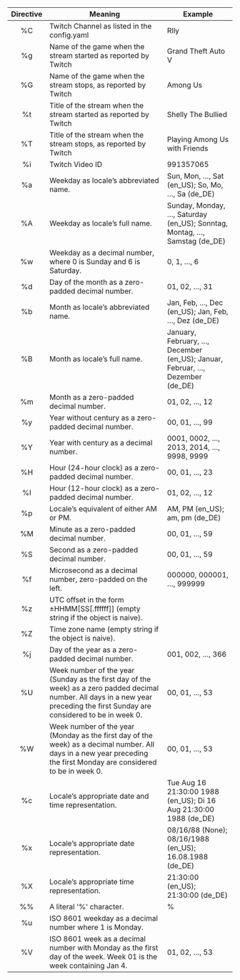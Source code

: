 |Directive|Meaning|Example|
|:---:|---------------------|-----------|
|%C|Twitch Channel as listed in the config.yaml|Rlly|
|%g|Name of the game when the stream started as reported by Twitch|Grand Theft Auto V|
|%G|Name of the game when the stream stops, as reported by Twitch|Among Us|
|%t|Title of the stream when the stream started as reported by Twitch|Shelly The Bullied|
|%T|Title of the stream when the stream stops, as reported by Twitch|Playing Among Us with Friends|
|%i|Twitch Video ID|991357065|
|%a|Weekday as locale’s abbreviated name.|Sun, Mon, …, Sat (en_US); So, Mo, …, Sa (de_DE)|
|%A|Weekday as locale’s full name.|Sunday, Monday, …, Saturday (en_US); Sonntag, Montag, …, Samstag (de_DE)|
|%w|Weekday as a decimal number, where 0 is Sunday and 6 is Saturday.|0, 1, …, 6|
|%d|Day of the month as a zero-padded decimal number.|01, 02, …, 31|
|%b|Month as locale’s abbreviated name.|Jan, Feb, …, Dec (en_US); Jan, Feb, …, Dez (de_DE)|
|%B|Month as locale’s full name.|January, February, …, December (en_US); Januar, Februar, …, Dezember (de_DE)|
|%m|Month as a zero-padded decimal number.|01, 02, …, 12|
|%y|Year without century as a zero-padded decimal number.|00, 01, …, 99|
|%Y|Year with century as a decimal number.|0001, 0002, …, 2013, 2014, …, 9998, 9999|
|%H|Hour (24-hour clock) as a zero-padded decimal number.|00, 01, …, 23|
|%I|Hour (12-hour clock) as a zero-padded decimal number.|01, 02, …, 12|
|%p|Locale’s equivalent of either AM or PM.|AM, PM (en_US); am, pm (de_DE)|
|%M|Minute as a zero-padded decimal number.|00, 01, …, 59|
|%S|Second as a zero-padded decimal number.|00, 01, …, 59|
|%f|Microsecond as a decimal number, zero-padded on the left.|000000, 000001, …, 999999|
|%z|UTC offset in the form ±HHMM[SS[.ffffff]] (empty string if the object is naive).|
|%Z|Time zone name (empty string if the object is naive).|
|%j|Day of the year as a zero-padded decimal number.|001, 002, …, 366|
|%U|Week number of the year (Sunday as the first day of the week) as a zero padded decimal number. All days in a new year preceding the first Sunday are considered to be in week 0.|00, 01, …, 53|
|%W|Week number of the year (Monday as the first day of the week) as a decimal number. All days in a new year preceding the first Monday are considered to be in week 0.|00, 01, …, 53|
|%c|Locale’s appropriate date and time representation.|Tue Aug 16 21:30:00 1988 (en_US); Di 16 Aug 21:30:00 1988 (de_DE)|
|%x|Locale’s appropriate date representation.|08/16/88 (None); 08/16/1988 (en_US); 16.08.1988 (de_DE)|
|%X|Locale’s appropriate time representation.|21:30:00 (en_US); 21:30:00 (de_DE)|
|%%|A literal '%' character.|%|
|%u|ISO 8601 weekday as a decimal number where 1 is Monday.|
|%V|ISO 8601 week as a decimal number with Monday as the first day of the week. Week 01 is the week containing Jan 4.|01, 02, …, 53|